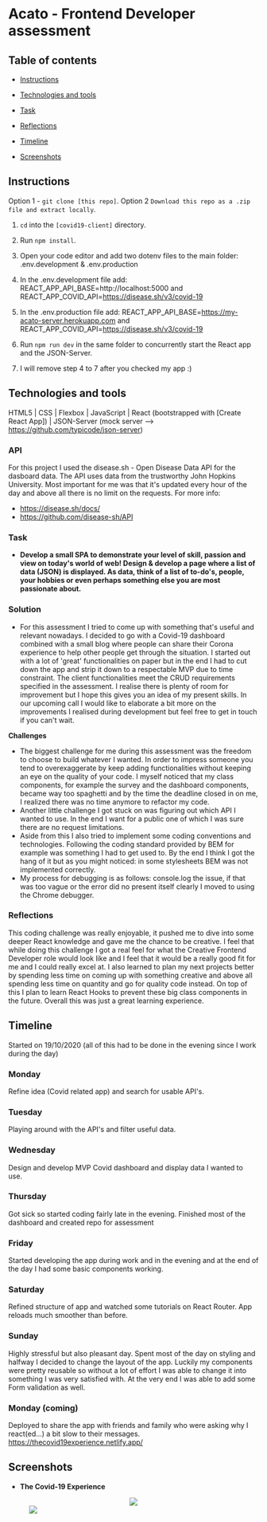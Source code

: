 # Acato - Frontend Developer assessment

## Table of contents  




-  [Instructions ](#instructions )

-  [Technologies and tools](#technologies-and-tools)

-  [Task](#task)

-  [Reflections](#reflections)

-  [Timeline](#timeline)

-  [Screenshots](#screenshots)

## Instructions
Option 1 - `git clone [this repo]`.
Option 2 `Download this repo as a .zip file and extract locally`.

1. `cd` into the  `[covid19-client]` directory.

2. Run `npm install`.

3. Open your code editor and add two dotenv files to the main folder: .env.development & .env.production 

4. In the .env.development file add: REACT_APP_API_BASE=http://localhost:5000 and REACT_APP_COVID_API=https://disease.sh/v3/covid-19

5. In the .env.production file add: REACT_APP_API_BASE=https://my-acato-server.herokuapp.com and REACT_APP_COVID_API=https://disease.sh/v3/covid-19

6. Run `npm run dev` in the same folder to concurrently start the React app and the JSON-Server.

7. I will remove step 4 to 7 after you checked my app :)


## Technologies and tools 

HTML5 | CSS | Flexbox | JavaScript  | React (bootstrapped with [Create React App]) | JSON-Server (mock server --> https://github.com/typicode/json-server)

### API
For this project I used the disease.sh - Open Disease Data API for the dasboard data. The API uses data from the trustworthy John Hopkins University. Most important for me was that it's updated every hour of the day and above all there is no limit on the requests.
For more info:
- https://disease.sh/docs/
- https://github.com/disease-sh/API

### Task 
- **Develop a small SPA to demonstrate your level of skill, passion and view on today's world of web! Design & develop a page where a list of data (JSON) is displayed. As data, think of a list of to-do's, people, your hobbies or even perhaps something else you are most passionate about.**

### Solution
- For this assessment I tried to come up with something that's useful and relevant nowadays. I decided to go with a Covid-19 dashboard combined with a small blog where people can share their Corona experience to help other people get through the situation. I started out with a lot of 'great' functionalities on paper but in the end I had to cut down the app and strip it down to a respectable MVP due to time constraint. The client functionalities meet the CRUD requirements specified in the assessment. I realise there is plenty of room for improvement but I hope this gives you an idea of my present skills. In our upcoming call I would like to elaborate a bit more on the improvements I realised during development but feel free to get in touch if you can't wait.

**Challenges**
- The biggest challenge for me during this assessment was the freedom to choose to build whatever I wanted. In order to impress someone you tend to overexaggerate by keep adding functionalities without keeping an eye on the quality of your code. I myself noticed that my class components, for example the survey and the dashboard components, became way too spaghetti and by the time the deadline closed in on me, I realized there was no time anymore to refactor my code. 
- Another little challenge I got stuck on was figuring out which API I wanted to use. In the end I want for a public one of which I was sure there are no request limitations. 
- Aside from this I also tried to implement some coding conventions and technologies. Following the coding standard provided by BEM for example was something I had to get used to. By the end I think I got the hang of it but as you might noticed: in some stylesheets BEM was not implemented correctly.
- My process for debugging is as  follows: console.log the issue, if that was too vague or the error did no present itself clearly I moved to using the Chrome debugger.


### Reflections
This coding challenge was really enjoyable, it pushed me to dive into some deeper React knowledge and gave me the chance to be creative. I feel that while doing this challenge I got a real feel for what the Creative Frontend Developer role would look like and I feel that it would be a really good fit for me and I could really excel at. I also learned to plan my next projects better by spending less time on coming up with something creative and above all spending less time on quantity and go for quality code instead. On top of this I plan to learn React Hooks to prevent these big class components in the future. Overall this was just a great learning experience. 


## Timeline
Started on 19/10/2020 (all of this had to be done in the evening since I work during the day)

### Monday
Refine idea (Covid related app) and search for usable API's. 

### Tuesday
Playing around with the API's and filter useful data.

### Wednesday
Design and develop MVP Covid dashboard and display data I wanted to use.

### Thursday
Got sick so started coding fairly late in the evening. Finished most of the dashboard and created repo for assessment

### Friday
Started developing the app during work and in the evening and at the end of the day I had some basic components working.

### Saturday
Refined structure of app and watched some tutorials on React Router. App reloads much smoother than before. 

### Sunday
Highly stressful but also pleasant day. Spent most of the day on styling and halfway I decided to change the layout of the app. Luckily my components were pretty reusable so without a lot of effort I was able to change it into something I was very satisfied with. At the very end I was able to add some Form validation as well.

### Monday (coming)
Deployed to share the app with friends and family who were asking why I react(ed...) a bit slow to their messages.
https://thecovid19experience.netlify.app/

## Screenshots
- **The Covid-19 Experience**
<div style="display: flex; justify-content: center">
<img src="https://res.cloudinary.com/dgz86qdxk/image/upload/v1603662508/TheCovid19Experience1_nbwbhl.png" />
</div>

<div style="display: flex; justify-content: center; width: 100px">
<img src="https://res.cloudinary.com/dgz86qdxk/image/upload/v1603662519/TheCovid19Experience_dbnp6z.png" />
</div>
